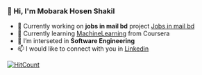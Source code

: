 ### :wave: Hi, I'm Mobarak Hosen Shakil
- 🔭 Currently working on **jobs in mail bd** project [Jobs in mail bd](https://github.com/big0one/jobs-in-mail-bd)
- 🌱 Currently learning [MachineLearning](https://github.com/imshakil/MachineLearning) from Coursera
- 👯 I’m interseted in **Software Engineering** 
- 📫 I would like to connect with you in [Linkedin](https://linkedin.com/in/imshakil)

[![HitCount](http://hits.dwyl.com/imshakil/imshakil.svg)](http://hits.dwyl.com/imshakil/imshakil)
